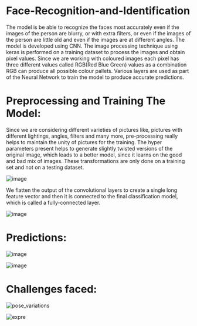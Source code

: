 # Face-Recognition-and-Identification
The model is be able to recognize the faces most accurately even if the images of the person are blurry, or with extra  filters, or even if the images of the person are little old and even if the images are at different angles. The model is developed using CNN. The image processing technique using keras is performed on a training dataset to process the images and obtain pixel values. Since we are working with coloured images each pixel has three different values called RGB(Red Blue Green) values as a combination RGB can produce all possible colour pallets. Various layers are used as part of the Neural Network to train the model to produce accurate predictions.

# Preprocessing and Training The Model:

Since we are considering different varieties of pictures like, pictures with different lightings, angles, filters and many more, pre-processing really helps to maintain the unity of pictures for the training. The hyper parameters present helps to generate slightly twisted versions of the original image, which leads to a better model, since it learns on the good and bad mix of images. These transformations are only done on a training set and not on a testing dataset.

![image](https://user-images.githubusercontent.com/59678549/132974090-cbdc25cb-6ff7-42d0-8dda-d9c73223294b.png)

We flatten the output of the convolutional layers to create a single long feature vector and then it is connected to the final classification model, which is called a fully-connected layer.

![image](https://user-images.githubusercontent.com/59678549/132974128-1819549b-ee3e-4a74-b645-b10fa53ac99b.png)

# Predictions:

![image](https://user-images.githubusercontent.com/59678549/132974205-20471901-3bcf-4dba-b41f-28028cd521cd.png)

![image](https://user-images.githubusercontent.com/59678549/132974212-29c29a0f-6b08-45a4-9abe-dc0a3efac5bb.png)

# Challenges faced:

![pose_variations](https://user-images.githubusercontent.com/59678549/133034835-6b2dcf79-4aaf-49ca-b4ca-0d1783d18957.PNG)

![expre](https://user-images.githubusercontent.com/59678549/133034867-95579fe7-29d5-45b9-82eb-015768b44480.PNG)







